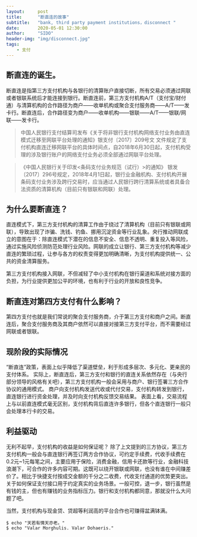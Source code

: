 ```yaml
---
layout:     post
title:      "断直连的故事"
subtitle:   "bank, third party payment institutions，disconnect "
date:       2020-05-01 12:30:00
author:     "SIDO"
header-img: "img/disconnect.jpg"
tags:
    - 支付
---
```


## 断直连的诞生。
断直连是指第三方支付机构与各银行的清算账户直接切断，所有交易必须通过网联或者银联系统后才能连接到银行。断直连前，第三方支付机构A/T（支付宝/财付通）与清算机构的合作路径为商户——收单机构或聚合支付服务商——A/T——发卡行。断直连后，合作路径变为商户——收单机构——银联——A/T——银联/网联——发卡行。

> 中国人民银行支付结算司发布《关于将非银行支付机构网络支付业务由直连模式迁移至网联平台处理的通知》银支付〔2017〕209号文
文件规定了支付机构直连迁移网联平台的具体时间点，自2018年6月30日起，支付机构受理的涉及银行账户的网络支付业务必须全部通过网联平台处理。

>《中国人民银行关于印发<条码支付业务规范（试行）>的通知》
银发〔2017〕296号规定，2018年4月1日起，银行业金融机构、支付机构开展条码支付业务涉及跨行交易时，应当通过人民银行跨行清算系统或者具备合法资质的清算机构（目前只有银联和网联）处理。

## 为什么要断直连？
直连模式下，第三方支付机构的清算工作由于绕过了清算机构（目前只有银联或网联），导致出现了诈骗、洗钱、钓鱼、挪用沉淀资金等行业乱象。央行推动网联成立的意图在于：除直连模式下潜在的信息不安全、信息不透明、重复投入等风险，通过实施风险侦测防范处理行业风险。网联的成立让银行、第三方支付机构等减少直连的繁琐过程，让参与各方的权责变得更加明确清晰，为支付机构提供统一、公共的资金清算服务。

第三方支付机构接入网联，不但减轻了中小支付机构在银行渠道和系统对接方面的负担，为行业提供更加公平的环境，也有利于行业的开放和良性竞争。

## 断直连对第四方支付有什么影响？
第四方支付也就是我们常说的聚合支付服务商，介于第三方支付和商户之间。断直连后，聚合支付服务商及其商户依然可以直接对接第三方支付平台，而不需要经过网联或者银联。

## 现阶段的实际情况
“断直连”政策，表面上似乎降低了渠道壁垒，利于形成多层次、多元化、更亲民的支付体系。
实际上，断直连后，第三方支付和银行的直连关系依然存在（与央行部分领导的风格有关吧），第三方支付机构一般会采用与商户、银行签署三方合作协议的通用模式。
商户向支付机构发送代收或代付交易，支付机构转发到银行，直连银行进行资金处理，并及时向支付机构反馈交易结果。
表面上看，交易流程上与以前直连模式毫无区别，支付机构背后直连许多银行，但各个直连银行一般只会处理本行卡的交易。

## 利益驱动
无利不起早，支付机构的收益是如何保证呢？
除了上文提到的三方协议，第三方支付机构一般会与直连银行再签订两方合作协议，可约定手续费，代收手续费在0.2元~1元每笔之间，主要应用于保险，消费金融，信用卡还款等行业，金融科技浪潮下，可合作的许多内容可期。这既可以绕开银联或网联，也没有谁在中间赚差价了。相比于快捷支付按成交金额的千分之二收费，代收支付通道的优势更突出。
关于如何保证支付接口用于约定真实的业务场景。一般可控，退一步，银行虽然是有钱的主，但也有赚钱的业务指标压力。银行和支付机构都同意，那就没什么大问题了吧。

当然，支付机构与现金贷、贷超等利润高的平台合作也可赚得盆满钵满。
```
$ echo "天若有情天亦老。"
$ echo "Valar Morghulis. Valar Dohaeris."
```

